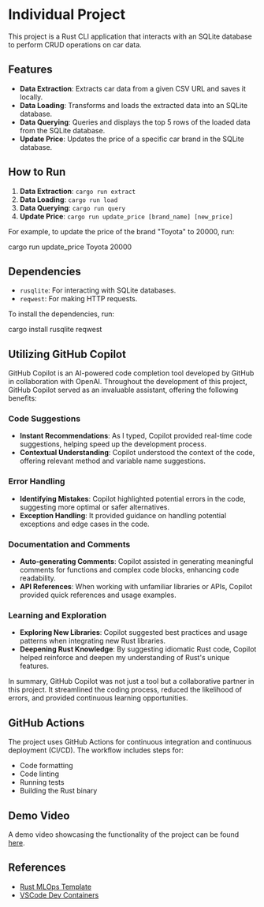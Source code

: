 # Individual Project

This project is a Rust CLI application that interacts with an SQLite database to perform CRUD operations on car data.

## Features

- **Data Extraction**: Extracts car data from a given CSV URL and saves it locally.
- **Data Loading**: Transforms and loads the extracted data into an SQLite database.
- **Data Querying**: Queries and displays the top 5 rows of the loaded data from the SQLite database.
- **Update Price**: Updates the price of a specific car brand in the SQLite database.

## How to Run

1. **Data Extraction**: `cargo run extract`
2. **Data Loading**: `cargo run load`
3. **Data Querying**: `cargo run query`
4. **Update Price**: `cargo run update_price [brand_name] [new_price]`

For example, to update the price of the brand "Toyota" to 20000, run:

cargo run update_price Toyota 20000

## Dependencies

- `rusqlite`: For interacting with SQLite databases.
- `reqwest`: For making HTTP requests.

To install the dependencies, run:

cargo install rusqlite reqwest

## Utilizing GitHub Copilot

GitHub Copilot is an AI-powered code completion tool developed by GitHub in collaboration with OpenAI. Throughout the development of this project, GitHub Copilot served as an invaluable assistant, offering the following benefits:

### Code Suggestions
- **Instant Recommendations**: As I typed, Copilot provided real-time code suggestions, helping speed up the development process.
- **Contextual Understanding**: Copilot understood the context of the code, offering relevant method and variable name suggestions.

### Error Handling
- **Identifying Mistakes**: Copilot highlighted potential errors in the code, suggesting more optimal or safer alternatives.
- **Exception Handling**: It provided guidance on handling potential exceptions and edge cases in the code.

### Documentation and Comments
- **Auto-generating Comments**: Copilot assisted in generating meaningful comments for functions and complex code blocks, enhancing code readability.
- **API References**: When working with unfamiliar libraries or APIs, Copilot provided quick references and usage examples.

### Learning and Exploration
- **Exploring New Libraries**: Copilot suggested best practices and usage patterns when integrating new Rust libraries.
- **Deepening Rust Knowledge**: By suggesting idiomatic Rust code, Copilot helped reinforce and deepen my understanding of Rust's unique features.

In summary, GitHub Copilot was not just a tool but a collaborative partner in this project. It streamlined the coding process, reduced the likelihood of errors, and provided continuous learning opportunities.


## GitHub Actions

The project uses GitHub Actions for continuous integration and continuous deployment (CI/CD). The workflow includes steps for:

- Code formatting
- Code linting
- Running tests
- Building the Rust binary

## Demo Video

A demo video showcasing the functionality of the project can be found [here](#).

## References

- [Rust MLOps Template](https://github.com/nogibjj/rust-mlops-template/tree/main)
- [VSCode Dev Containers](https://github.com/microsoft/vscode-dev-containers/tree/v0.245.2)





